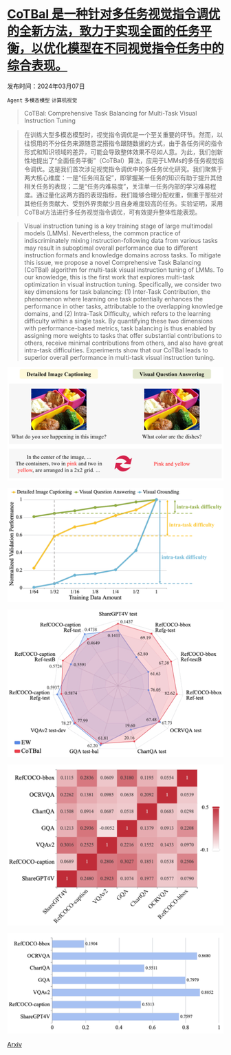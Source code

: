 # [CoTBal 是一种针对多任务视觉指令调优的全新方法，致力于实现全面的任务平衡，以优化模型在不同视觉指令任务中的综合表现。](https://arxiv.org/abs/2403.04343)

发布时间：2024年03月07日

`Agent` `多模态模型` `计算机视觉`

> CoTBal: Comprehensive Task Balancing for Multi-Task Visual Instruction Tuning

> 在训练大型多模态模型时，视觉指令调优是一个至关重要的环节。然而，以往惯用的不分任务来源随意混搭指令跟随数据的方式，由于各任务间的指令形式和知识领域的差异，可能会导致整体效果不尽如人意。为此，我们创新性地提出了“全面任务平衡”（CoTBal）算法，应用于LMMs的多任务视觉指令调优。这是我们首次涉足视觉指令调优中的多任务优化研究。我们聚焦于两大核心维度：一是“任务间互促”，即掌握某一任务的知识有助于提升其他相关任务的表现；二是“任务内难易度”，关注单一任务内部的学习难易程度。通过量化这两方面的表现指标，我们能够合理分配权重，侧重于那些对其他任务贡献大、受到外界贡献少且自身难度较高的任务。实验证明，采用CoTBal方法进行多任务视觉指令调优，可有效提升整体性能表现。

> Visual instruction tuning is a key training stage of large multimodal models (LMMs). Nevertheless, the common practice of indiscriminately mixing instruction-following data from various tasks may result in suboptimal overall performance due to different instruction formats and knowledge domains across tasks. To mitigate this issue, we propose a novel Comprehensive Task Balancing (CoTBal) algorithm for multi-task visual instruction tuning of LMMs. To our knowledge, this is the first work that explores multi-task optimization in visual instruction tuning. Specifically, we consider two key dimensions for task balancing: (1) Inter-Task Contribution, the phenomenon where learning one task potentially enhances the performance in other tasks, attributable to the overlapping knowledge domains, and (2) Intra-Task Difficulty, which refers to the learning difficulty within a single task. By quantifying these two dimensions with performance-based metrics, task balancing is thus enabled by assigning more weights to tasks that offer substantial contributions to others, receive minimal contributions from others, and also have great intra-task difficulties. Experiments show that our CoTBal leads to superior overall performance in multi-task visual instruction tuning.

![CoTBal 是一种针对多任务视觉指令调优的全新方法，致力于实现全面的任务平衡，以优化模型在不同视觉指令任务中的综合表现。](../../../paper_images/2403.04343/x1.png)

![CoTBal 是一种针对多任务视觉指令调优的全新方法，致力于实现全面的任务平衡，以优化模型在不同视觉指令任务中的综合表现。](../../../paper_images/2403.04343/x2.png)

![CoTBal 是一种针对多任务视觉指令调优的全新方法，致力于实现全面的任务平衡，以优化模型在不同视觉指令任务中的综合表现。](../../../paper_images/2403.04343/x3.png)

![CoTBal 是一种针对多任务视觉指令调优的全新方法，致力于实现全面的任务平衡，以优化模型在不同视觉指令任务中的综合表现。](../../../paper_images/2403.04343/x4.png)

![CoTBal 是一种针对多任务视觉指令调优的全新方法，致力于实现全面的任务平衡，以优化模型在不同视觉指令任务中的综合表现。](../../../paper_images/2403.04343/x5.png)

[Arxiv](https://arxiv.org/abs/2403.04343)